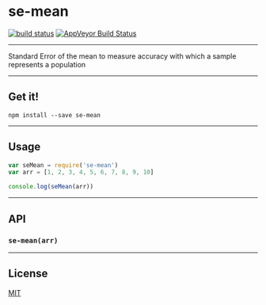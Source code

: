 # se-mean

[![build status](http://img.shields.io/travis/balou9/se-mean.svg?style=flat)](http://travis-ci.org/balou9/se-mean) [![AppVeyor Build Status](https://ci.appveyor.com/api/projects/status/github/balou9/se-mean?branch=master&svg=true)](https://ci.appveyor.com/project/balou9/se-mean)

***

Standard Error of the mean to measure accuracy with which a sample represents a population

***

## Get it!

```
npm install --save se-mean
```

***

## Usage

``` js
var seMean = require('se-mean')
var arr = [1, 2, 3, 4, 5, 6, 7, 8, 9, 10]

console.log(seMean(arr))
```

***

## API

### `se-mean(arr)`

***

## License

[MIT](./license.md)
